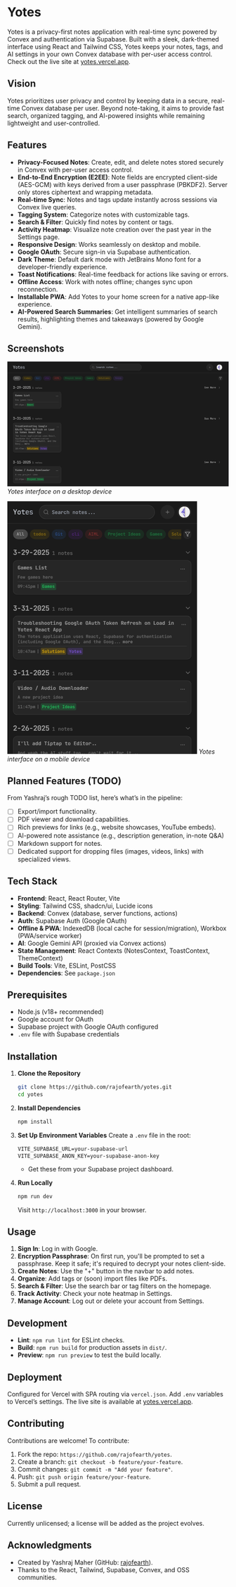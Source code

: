 # Yotes

Yotes is a privacy-first notes application with real-time sync powered by Convex and authentication via Supabase. Built with a sleek, dark-themed interface using React and Tailwind CSS, Yotes keeps your notes, tags, and AI settings in your own Convex database with per-user access control. Check out the live site at [yotes.vercel.app](https://yotes.vercel.app).

## Vision

Yotes prioritizes user privacy and control by keeping data in a secure, real-time Convex database per user. Beyond note-taking, it aims to provide fast search, organized tagging, and AI-powered insights while remaining lightweight and user-controlled.

## Features

- **Privacy-Focused Notes**: Create, edit, and delete notes stored securely in Convex with per-user access control.
- **End-to-End Encryption (E2EE)**: Note fields are encrypted client-side (AES-GCM) with keys derived from a user passphrase (PBKDF2). Server only stores ciphertext and wrapping metadata.
- **Real-time Sync**: Notes and tags update instantly across sessions via Convex live queries.
- **Tagging System**: Categorize notes with customizable tags.
- **Search & Filter**: Quickly find notes by content or tags.
- **Activity Heatmap**: Visualize note creation over the past year in the Settings page.
- **Responsive Design**: Works seamlessly on desktop and mobile.
- **Google OAuth**: Secure sign-in via Supabase authentication.
- **Dark Theme**: Default dark mode with JetBrains Mono font for a developer-friendly experience.
- **Toast Notifications**: Real-time feedback for actions like saving or errors.
- **Offline Access**: Work with notes offline; changes sync upon reconnection.
- **Installable PWA**: Add Yotes to your home screen for a native app-like experience.
- **AI-Powered Search Summaries**: Get intelligent summaries of search results, highlighting themes and takeaways (powered by Google Gemini).

## Screenshots

![Yotes Desktop View](./public/screenshot-desktop-1.png)
_Yotes interface on a desktop device_

![Yotes Mobile View](./public/screenshot-mobile-1.png)
_Yotes interface on a mobile device_

## Planned Features (TODO)

From Yashraj’s rough TODO list, here’s what’s in the pipeline:
- [ ] Export/import functionality.
- [ ] PDF viewer and download capabilities.
- [ ] Rich previews for links (e.g., website showcases, YouTube embeds).
- [ ] AI-powered note assistance (e.g., description generation, in-note Q&A)
- [ ] Markdown support for notes.
- [ ] Dedicated support for dropping files (images, videos, links) with specialized views.

## Tech Stack

- **Frontend**: React, React Router, Vite
- **Styling**: Tailwind CSS, shadcn/ui, Lucide icons
- **Backend**: Convex (database, server functions, actions)
- **Auth**: Supabase Auth (Google OAuth)
- **Offline & PWA**: IndexedDB (local cache for session/migration), Workbox (PWA/service worker)
- **AI**: Google Gemini API (proxied via Convex actions)
- **State Management**: React Contexts (NotesContext, ToastContext, ThemeContext)
- **Build Tools**: Vite, ESLint, PostCSS
- **Dependencies**: See `package.json`

## Prerequisites

- Node.js (v18+ recommended)
- Google account for OAuth
- Supabase project with Google OAuth configured
- `.env` file with Supabase credentials

## Installation

1. **Clone the Repository**
   ```bash
   git clone https://github.com/rajofearth/yotes.git
   cd yotes
   ```

2. **Install Dependencies**
   ```bash
   npm install
   ```

3. **Set Up Environment Variables**
   Create a `.env` file in the root:
   ```
   VITE_SUPABASE_URL=your-supabase-url
   VITE_SUPABASE_ANON_KEY=your-supabase-anon-key
   ```
   - Get these from your Supabase project dashboard.

4. **Run Locally**
   ```bash
   npm run dev
   ```
   Visit `http://localhost:3000` in your browser.

## Usage

1. **Sign In**: Log in with Google.
2. **Encryption Passphrase**: On first run, you'll be prompted to set a passphrase. Keep it safe; it's required to decrypt your notes client-side.
2. **Create Notes**: Use the "+" button in the navbar to add notes.
3. **Organize**: Add tags or (soon) import files like PDFs.
4. **Search & Filter**: Use the search bar or tag filters on the homepage.
5. **Track Activity**: Check your note heatmap in Settings.
6. **Manage Account**: Log out or delete your account from Settings.

## Development

- **Lint**: `npm run lint` for ESLint checks.
- **Build**: `npm run build` for production assets in `dist/`.
- **Preview**: `npm run preview` to test the build locally.

## Deployment

Configured for Vercel with SPA routing via `vercel.json`. Add `.env` variables to Vercel’s settings. The live site is available at [yotes.vercel.app](https://yotes.vercel.app).

## Contributing

Contributions are welcome! To contribute:
1. Fork the repo: `https://github.com/rajofearth/yotes`.
2. Create a branch: `git checkout -b feature/your-feature`.
3. Commit changes: `git commit -m "Add your feature"`.
4. Push: `git push origin feature/your-feature`.
5. Submit a pull request.

## License

Currently unlicensed; a license will be added as the project evolves.

## Acknowledgments

- Created by Yashraj Maher (GitHub: [rajofearth](https://github.com/rajofearth)).
- Thanks to the React, Tailwind, Supabase, Convex, and OSS communities.

